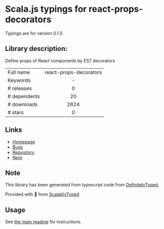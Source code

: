 
# Scala.js typings for react-props-decorators

Typings are for version 0.1.0

## Library description:
Define props of React components by ES7 decorators

|                    |                 |
| ------------------ | :-------------: |
| Full name          | react-props-decorators |
| Keywords           | - |
| # releases         | 0 |
| # dependents       | 20 |
| # downloads        | 2624 |
| # stars            | 0 |

## Links
- [Homepage](https://github.com/popkirby/react-props-decorators)
- [Bugs](https://github.com/popkirby/react-props-decorators/issues)
- [Repository](https://github.com/popkirby/react-props-decorators)
- [Npm](https://www.npmjs.com/package/react-props-decorators)
    


## Note
This library has been generated from typescript code from [DefinitelyTyped](https://definitelytyped.org).

Provided with :purple_heart: from [ScalablyTyped](https://github.com/oyvindberg/ScalablyTyped)

## Usage
See [the main readme](../../readme.md) for instructions.



